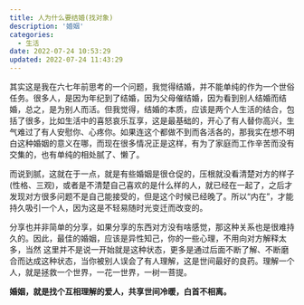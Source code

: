 ```yaml
---
title: 人为什么要结婚(找对象)
description: '婚姻'
categories:
  - 生活
date: 2022-07-24 10:53:29
updated: 2022-07-24 11:43:29
---
```


  其实这是我在六七年前思考的一个问题，我觉得结婚，并不能单纯的作为一个世俗任务。很多人，是因为年纪到了结婚，因为父母催结婚，因为看到别人结婚而结婚，总之，是为别人而活。但我觉得，结婚的本质，应该是两个人生活的结合，包括了很多，比如生活中的喜怒哀乐互享，这是最基础的，开心了有人替你高兴，生气难过了有人安慰你、心疼你。如果连这个都做不到而各活各的，那我实在想不明白这种婚姻的意义在哪，而现在很多情况正是这样，有为了家庭而工作辛苦而没有交集的，也有单纯的相处腻了、懒了。  

而说到腻，这就在于一点，就是有些婚姻是很仓促的，压根就没看清楚对方的样子(性格、三观)，或者是不清楚自己喜欢的是什么样的人，就已经在一起了，之后才发现对方很多问题不是自己能接受的，但是这个时候已经晚了。所以“内在”，才能持久吸引一个人，因为这是不轻易随时光变迁而改变的。  

分享也并非简单的分享，如果分享的东西对方没有啥感觉，那这种关系也是很难持久的。因此，最佳的婚姻，应该是异性知己，你的一些心理，不用向对方解释太多，当然 这里并不是说一开始就是这种状态，更多是通过后面不断了解、不断磨合而达成这种状态，当你被别人误会了有人理解，这是世间最好的良药。理解一个人，就是拯救一个世界，一花一世界，一树一菩提。  

**婚姻，就是找个互相理解的爱人，共享世间冷暖，白首不相离。**